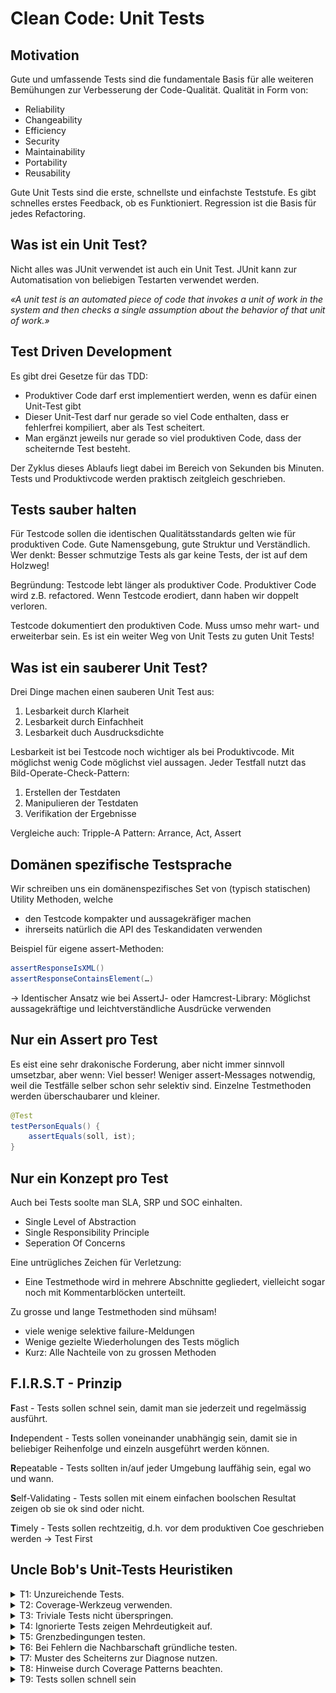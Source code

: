 # Clean Code: Unit Tests

## Motivation

Gute und umfassende Tests sind die fundamentale Basis für alle weiteren Bemühungen zur Verbesserung der Code-Qualität. Qualität in Form von:&#x20;

* Reliability
* Changeability
* Efficiency
* Security
* Maintainability
* Portability
* Reusability

Gute Unit Tests sind die erste, schnellste und einfachste Teststufe. Es gibt schnelles erstes Feedback, ob es Funktioniert. Regression ist die Basis für jedes Refactoring.

## Was ist ein Unit Test?

Nicht alles was JUnit verwendet ist auch ein Unit Test. JUnit kann zur Automatisation von beliebigen Testarten verwendet werden.

_«A unit test is an automated piece of code that invokes a unit of work in the system and then checks a single assumption about the behavior of that unit of work.»_

## Test Driven Development

Es gibt drei Gesetze für das TDD:&#x20;

* Produktiver Code darf erst implementiert werden, wenn es dafür einen Unit-Test gibt
* Dieser Unit-Test darf nur gerade so viel Code enthalten, dass er fehlerfrei kompiliert, aber als Test scheitert.
* Man ergänzt jeweils nur gerade so viel produktiven Code, dass der scheiternde Test besteht.

Der Zyklus dieses Ablaufs liegt dabei im Bereich von Sekunden bis Minuten. Tests und Produktivcode werden praktisch zeitgleich geschrieben.&#x20;

## Tests sauber halten

Für Testcode sollen die identischen Qualitätsstandards gelten wie für produktiven Code. Gute Namensgebung, gute Struktur und Verständlich. Wer denkt: Besser schmutzige Tests als gar keine Tests, der ist auf dem Holzweg!&#x20;

Begründung: Testcode lebt länger als produktiver Code. Produktiver Code wird z.B. refactored. Wenn Testcode erodiert, dann haben wir doppelt verloren.&#x20;

Testcode dokumentiert den produktiven Code. Muss umso mehr wart- und erweiterbar sein. Es ist ein weiter Weg von Unit Tests zu guten Unit Tests!

## Was ist ein sauberer Unit Test?

Drei Dinge machen einen sauberen Unit Test aus:&#x20;

1. Lesbarkeit durch Klarheit
2. Lesbarkeit durch Einfachheit
3. Lesbarkeit duch Ausdrucksdichte

Lesbarkeit ist bei Testcode noch wichtiger als bei Produktivcode. Mit möglichst wenig Code möglichst viel aussagen. Jeder Testfall nutzt das Bild-Operate-Check-Pattern:&#x20;

1. Erstellen der Testdaten
2. Manipulieren der Testdaten
3. Verifikation der Ergebnisse

Vergleiche auch: Tripple-A Pattern: Arrance, Act, Assert

## Domänen spezifische Testsprache

Wir schreiben uns ein domänenspezifisches Set von (typisch statischen) Utility Methoden, welche

* den Testcode kompakter und aussagekräfiger machen
* ihrerseits natürlich die API des Teskandidaten verwenden

Beispiel für eigene assert-Methoden:

```java
assertResponseIsXML()
assertResponseContainsElement(…)
```

\-> Identischer Ansatz wie bei AssertJ- oder Hamcrest-Library: Möglichst aussagekräftige und leichtverständliche Ausdrücke verwenden

## Nur ein Assert pro Test

Es eist eine sehr drakonische Forderung, aber nicht immer sinnvoll umsetzbar, aber wenn: Viel besser! Weniger assert-Messages notwendig, weil die Testfälle selber schon sehr selektiv sind. Einzelne Testmethoden werden überschaubarer und kleiner.&#x20;

```java
@Test
testPersonEquals() { 
    assertEquals(soll, ist);
}
```

## Nur ein Konzept pro Test

Auch bei Tests soolte man SLA, SRP und SOC einhalten.

* Single Level of Abstraction
* Single Responsibility Principle
* Seperation Of Concerns

Eine untrügliches Zeichen für Verletzung:&#x20;

* Eine Testmethode wird in mehrere Abschnitte gegliedert, vielleicht sogar noch mit Kommentarblöcken unterteilt.&#x20;

Zu grosse und lange Testmethoden sind mühsam!

* viele wenige selektive failure-Meldungen
* Wenige gezielte Wiederholungen des Tests möglich
* Kurz: Alle Nachteile von zu grossen Methoden

## F.I.R.S.T - Prinzip

**F**ast - Tests sollen schnel sein, damit man sie jederzeit und regelmässig ausführt.

**I**ndependent - Tests sollen voneinander unabhängig sein, damit sie in beliebiger Reihenfolge und einzeln ausgeführt werden können.

**R**epeatable - Tests sollten in/auf jeder Umgebung lauffähig sein, egal wo und wann.&#x20;

**S**elf-Validating - Tests sollen mit einem einfachen boolschen Resultat zeigen ob sie ok sind oder nicht.

**T**imely - Tests sollen rechtzeitig, d.h. vor dem produktiven Coe geschrieben werden -> Test First

## Uncle Bob's Unit-Tests Heuristiken

<details>

<summary>T1: Unzureichende Tests.</summary>

Meistens wird nur bis «zum Gefühl dass es reicht» getestet. Clean Code fordert: Es wird alles getestet, was schief gehen kann!

Man schreib so lange Tests

* wie es Bedingungen gibt, die noch nicht geprüft wurden
* Berechnungen stattfinden, die nicht validiert werden

Faktisch bedeutet das eine 100%-ige Testabdeckung. Das ist aber nicht überall eine realistische Foderung. Aber sicher ein gutes Ziel um Fortschritte zu machen.&#x20;

</details>

<details>

<summary>T2: Coverage-Werkzeug verwenden. </summary>

Coverage-Werkzeuge decken Lücken in den Tests auf. Statement- und Decision-Coverage beachten!

<img src=".gitbook/assets/screenshot0.png" alt="" data-size="original">

</details>

<details>

<summary>T3: Triviale Tests nicht überspringen.</summary>

Manchmal gibt es Tests, die man nicht macht, weil man der Meinung ist, sie seien zu trivial (Setter- / Getter). Clean Code Dokumentarischer Wert der Testfälle übersteigt die Produktionskosten -> es lohnt sich doch! Die Abdeckung wird vergrössert und es ist ein Motivationsfaktor, weil sie sind einfach zu schreiben.&#x20;

_Keine Klasse, keine Funktion ist zu klein, um nicht automatisch getestet zu sein!_

</details>

<details>

<summary>T4: Ignorierte Tests zeigen Mehrdeutigkeit auf. </summary>

Test auskommentiert oder (besser) deaktiviert:

```java
@Disabled("Gibt es eigentlich einen Nullpunkt?")
@Test
void testGetQuadrantNullpunkt() {
    assertEquals(0, Geometrie.getQuadrant(0, 0));
}
```

Wenn ein Testfall deaktiviert ist, deutet das häufig auf eine Unklarheit in den Anforderungen hin. Deaktivierte Testfälle sind somit ein Warnsignal! Temporär ok, aber nie als Providurium.&#x20;

</details>

<details>

<summary>T5: Grenzbedingungen testen. </summary>

Testen mit Grenzwerten ist wichtig! Meist wird «die Mitte» eines Algorithmus richtig implementiert, aber seine Grenzen falsch beurteilt.

```java
public long addition(int sum1, int sum2) {
    long result = (long) sum1 + sum2;
    System.out.println("Addition ergibt: " + result);
    return result;
}
```

```java
assertEquals(2 * Integer.MAX_VALUE,
t.addition(Integer.MAX_VALUE, Integer.MAX_VALUE));
```

Konsolenausgabe: `Addition ergibt: 4294967294`

</details>

<details>

<summary>T6: Bei Fehlern die Nachbarschaft gründliche testen.</summary>

Fehler treten oftmals gehäuft auf. Findet man in einer Klasse / Funktion einen Fehler sollte man diesen erschöpfend testen. Es besteht eine hohe Wahrscheinlichkeit, dass darin noch weitere Fehler gefunden werden.&#x20;

Murphy's Law sagt:&#x20;

* Meist ist ein kleiner Fehler nur dazu da, dass sich dahinter ein viel grösserer Fehler verstecken kann.&#x20;
* Findet man hingegen einen grossen Fehler, wird sich dahinter ein anderer grosser Fehler verstecken.&#x20;

</details>

<details>

<summary>T7: Muster des Scheiterns zur Diagnose nutzen. </summary>

Wenn man genügend (und mit hoher Codeabdeckung) testet, kann man in scheiternden Tests manchmal Muster erkennen!

Beispiel:&#x20;

* Alle Tests scheitern, bei welchen ein String eine bestimmte Länge überschreitet
* Alle Tests scheitern, bei welchen ein bestimmtes Argument negative Werte erhält.&#x20;

</details>

<details>

<summary>T8: Hinweise durch Coverage Patterns beachten. </summary>

Wenn ein Testfall scheitert: Codeabdeckung studieren! Manchmal erkennt man aufgrund der Zeilen die (nicht) ausgeführt werden sehr schenll den Fehler.&#x20;

</details>

<details>

<summary>T9: Tests sollen schnell sein</summary>

Langsame Tests werden selten oder gar nicht ausgeführt. Ein Test, der nicht ausgeführt wird, ist nichts Wert. Unit-Tests sollten schnell sein, damit man sie immer und jederzeit ausführt. Darum sollten die Tests auch nicht zu gross sein. Man soll alles Erforderliche tun, um die Tests zu beschleunigen!

</details>
